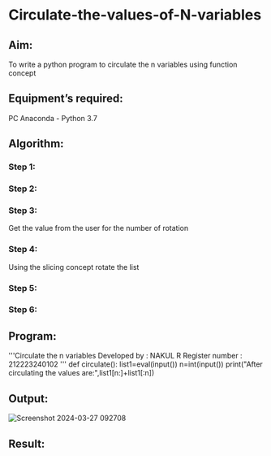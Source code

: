 # Circulate-the-values-of-N-variables
## Aim:
To write a python program to circulate the n variables using function concept
## Equipment’s required:
PC
Anaconda - Python 3.7
## Algorithm: 
### Step 1: 
### Step 2: 
### Step 3: 
Get the value from the user for the number of rotation
### Step 4: 
Using the slicing concept rotate the list

### Step 5: 
### Step 6: 
## Program:
'''Circulate the n variables
Developed by : NAKUL R 
Register number : 212223240102
'''
def circulate():
    list1=eval(input())
    n=int(input())
    print("After circulating the values are:",list1[n:]+list1[:n])
## Output:
 ![Screenshot 2024-03-27 092708](https://github.com/Nakul1411/Circulate-the-values-of-N-variables/assets/138849780/d10c469c-6530-4a1f-a7b4-34cceee1644e)

## Result:
